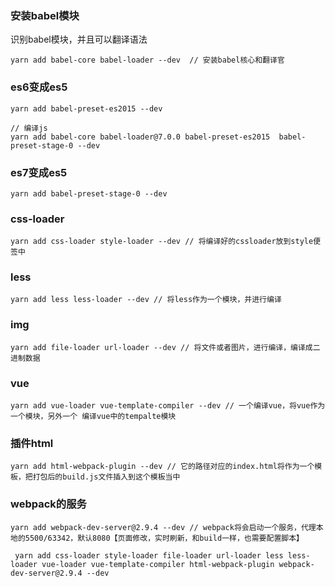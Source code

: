 

### 安装babel模块

识别babel模块，并且可以翻译语法
```
yarn add babel-core babel-loader --dev  // 安装babel核心和翻译官
```

### es6变成es5 
```
yarn add babel-preset-es2015 --dev 
```

```
// 编译js
yarn add babel-core babel-loader@7.0.0 babel-preset-es2015  babel-preset-stage-0 --dev
```

### es7变成es5
```
yarn add babel-preset-stage-0 --dev 
```

### css-loader

```
yarn add css-loader style-loader --dev // 将编译好的cssloader放到style便签中
```

### less 

```
yarn add less less-loader --dev // 将less作为一个模块，并进行编译
```

### img
```
yarn add file-loader url-loader --dev // 将文件或者图片，进行编译，编译成二进制数据
```

### vue
```
yarn add vue-loader vue-template-compiler --dev // 一个编译vue，将vue作为一个模块，另外一个 编译vue中的tempalte模块
```

### 插件html
```
yarn add html-webpack-plugin --dev // 它的路径对应的index.html将作为一个模板，把打包后的build.js文件插入到这个模板当中
```

### webpack的服务

```
yarn add webpack-dev-server@2.9.4 --dev // webpack将会启动一个服务，代理本地的5500/63342，默认8080【页面修改，实时刷新，和build一样，也需要配置脚本】
```

```
 yarn add css-loader style-loader file-loader url-loader less less-loader vue-loader vue-template-compiler html-webpack-plugin webpack-dev-server@2.9.4 --dev
```